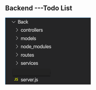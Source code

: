 ## Backend ---Todo List
![Image of one](https://github.com/miaypc/Notes/blob/master/images/backend-one.png)

